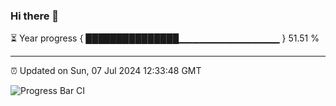 ### Hi there 👋

⏳ Year progress { ███████████████▁▁▁▁▁▁▁▁▁▁▁▁▁▁▁ } 51.51 %

---

⏰ Updated on Sun, 07 Jul 2024 12:33:48 GMT

![Progress Bar CI](https://github.com/ZhaoGui/ZhaoGui/workflows/Progress%20Bar%20CI/badge.svg)
